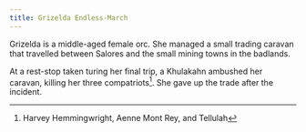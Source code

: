 ```yaml
---
title: Grizelda Endless-March
---
```


Grizelda is a middle-aged female orc. She managed a small trading caravan that travelled between Salores and the small mining towns in the badlands.

At a rest-stop taken turing her final trip, a Khulakahn ambushed her caravan, killing her three compatriots[^1]. She gave up the trade after the incident.

[^1]: Harvey Hemmingwright, Aenne Mont Rey, and Tellulah